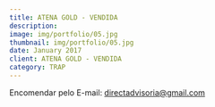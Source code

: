 ```yaml
---
title: ATENA GOLD - VENDIDA
description: 
image: img/portfolio/05.jpg
thumbnail: img/portfolio/05.jpg
date: January 2017
client: ATENA GOLD - VENDIDA
category: TRAP
---
```

Encomendar pelo E-mail: directadvisoria@gmail.com